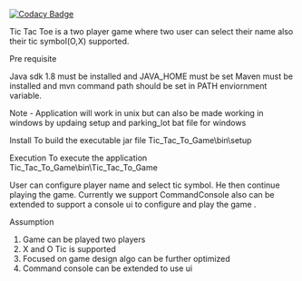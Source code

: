 
[![Codacy Badge](https://api.codacy.com/project/badge/Grade/099b314a09f84ecb993ea8cf372e686d)](https://app.codacy.com/app/pun-git/Tic_Tac_Toe_Game?utm_source=github.com&utm_medium=referral&utm_content=pun-git/Tic_Tac_Toe_Game&utm_campaign=Badge_Grade_Settings)

Tic Tac Toe is a two player game where two user can select their name also their tic symbol(O,X) supported.

Pre requisite 

Java sdk 1.8 must be installed and JAVA_HOME must be set
Maven must be installed and mvn command path should be set in PATH enviornment variable.

Note - 
Application will work in unix but can also be made working in windows by updaing setup and parking_lot bat file for windows


Install
To build the executable jar file
Tic_Tac_To_Game\bin\setup

Execution
To execute the application
Tic_Tac_To_Game\bin\Tic_Tac_To_Game

User can configure player name and select tic symbol. He then continue playing the game. Currently we support CommandConsole also can be extended to support a console ui to configure and play the game .

Assumption
1) Game can be played two players
2) X and O Tic is supported
3) Focused on game design algo can be further optimized
4) Command console can be extended to use ui
